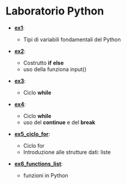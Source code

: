 # Laboratorio Python

- [**ex1**](ex1.py):  
  - Tipi di variabili fondamentali del Python

- [**ex2**](ex2.py):
  - Costrutto **if** **else**
  - uso della funziona input()

- [**ex3**](ex3.py):
  - Ciclo **while**

- [**ex4**](ex4.py):
  - Ciclo **while**
  - uso del **continue** e del **break**  

- [**ex5_ciclo_for**](ex5_ciclo_for.py):
  - Ciclo for
  - Introduzione alle strutture dati: liste

- [**ex6_functions_list**](ex6_functions_list.py):
  - funzioni in Python
